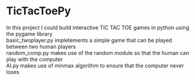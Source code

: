 # TicTacToePy
In this project I could build interactive TIC TAC TOE games in python using the pygame library</br>
basic_twoplayer.py impletements a simple game that can be played between two human players</br>
random_comp.py makes use of the random module so that the human can play with the computer</br>
AI.py makes use of minmax algorithm to ensure that the computer never loses</br>

